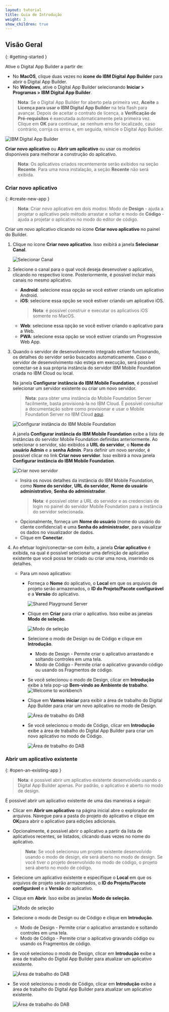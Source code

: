 ```yaml
---
layout: tutorial
title: Guia de Introdução
weight: 3
show_children: true
---
```

<!-- NLS_CHARSET=UTF-8 -->
## Visão Geral
{: #getting-started }

Ative o Digital App Builder a partir de:

* No **MacOS**, clique duas vezes no **ícone do IBM Digital App Builder** para abrir o Digital App Builder.
* No **Windows**, ative o Digital App Builder selecionando **Iniciar > Programas > IBM Digital App Builder**.

>**Nota**: Se o Digital App Builder for aberto pela primeira vez, **Aceite** a **Licença para usar o IBM Digital App Builder** na tela flash para avançar. Depois de aceitar o contrato de licença, a **Verificação de Pré-requisitos** é executada automaticamente pela primeira vez. Clique em **OK** para continuar, se nenhum erro for localizado, caso contrário, corrija os erros e, em seguida, reinicie o Digital App Builder.

![IBM Digital App Builder](dab-home-screen.png)

**Criar novo aplicativo** ou **Abrir um aplicativo** ou usar os modelos disponíveis para melhorar a construção do aplicativo.
>**Nota**: Os aplicativos criados recentemente serão exibidos na seção **Recente**. Para uma nova instalação, a seção **Recente** não será exibida.

### Criar novo aplicativo
{: #create-new-app }

>**Nota**: Criar novo aplicativo em dois modos: Modo de **Design** - ajuda a projetar o aplicativo pelo método arrastar e soltar e modo de **Código** - ajuda a projetar o aplicativo no modo do editor de código.

Criar um novo aplicativo clicando no ícone **Criar novo aplicativo** no painel do Builder.

1. Clique no ícone **Criar novo aplicativo**. Isso exibirá a janela **Selecionar Canal**.

    ![Selecionar Canal](dab-select-channel.png)

2. Selecione o canal para o qual você deseja desenvolver o aplicativo, clicando no respectivo ícone. Posteriormente, é possível incluir mais canais no mesmo aplicativo.

    * **Android**: selecione essa opção se você estiver criando um aplicativo Android.
    * **iOS**: selecione essa opção se você estiver criando um aplicativo iOS.
        >**Nota**: é possível construir e executar os aplicativos iOS somente no MacOS.
    * **Web**: selecione essa opção se você estiver criando o aplicativo para a Web.
    * **PWA**: selecione essa opção se você estiver criando um Progressive Web App.

3. Quando o servidor de desenvolvimento integrado estiver funcionando, os detalhes do servidor serão buscados automaticamente. Caso o servidor de desenvolvimento não esteja em execução, será possível conectar-se à sua própria instância do servidor IBM Mobile Foundation criada no IBM Cloud ou local.

    Na janela **Configurar instância do IBM Mobile Foundation**, é possível selecionar um servidor existente ou criar um novo servidor.

    >**Nota**: para obter uma instância do Mobile Foundation Server facilmente, basta provisioná-la no IBM Cloud. É possível consultar a documentação sobre como provisionar e usar o Mobile Foundation Server no IBM Cloud [aqui](https://cloud.ibm.com/docs/services/mobilefoundation?topic=mobilefoundation-getting-started).

    ![Configurar instância do IBM Mobile Foundation](dab-config-ibm-cloud-instance.png)
 
    A janela **Configurar instância do IBM Mobile Foundation** exibe a lista de instâncias do servidor Mobile Foundation definidas anteriormente. Ao selecionar o servidor, são exibidos a **URL do servidor**, o **Nome do usuário Admin** e a **senha Admin**. Para definir um novo servidor, é possível clicar no link **Criar novo servidor**. Isso exibirá a nova janela **Configurar instância do IBM Mobile Foundation**.

    ![Criar novo servidor](dab-custom-professional-server.png)

    * Insira os novos detalhes da instância do IBM Mobile Foundation, como **Nome do servidor**, **URL do servidor**, **Nome do usuário administrativo**, **Senha do administrador**.
        >**Nota**: é possível obter a URL do servidor e as credenciais de login no painel do servidor Mobile Foundation para a instância do servidor selecionada.
    * Opcionalmente, forneça um **Nome do usuário** (nome do usuário do cliente confidencial) e uma **Senha do administrador**, para visualizar os dados no visualizador de dados.
    * Clique em **Conectar**.

4. Ao efetuar login/conectar-se com êxito, a janela **Criar aplicativo** é exibida, na qual é possível selecionar uma definição de aplicativo existente que você possa ter criado ou criar uma nova, inserindo os detalhes. 
    * Para um novo aplicativo: 
        * Forneça o **Nome** do aplicativo, o **Local** em que os arquivos de projeto serão armazenados, o **ID do Projeto/Pacote configurável** e a **Versão** do aplicativo. 
 
            ![Shared Playground Server](dab-create-app.png)

        * Clique em **Criar** para criar o aplicativo. Isso exibe as janelas **Modo de seleção**.

            ![Modo de seleção](dab-select-mode.png)

        * Selecione o modo de Design ou de Código e clique em **Introdução**.
            * Modo de Design - Permite criar o aplicativo arrastando e soltando controles em uma tela.
            * Modo de Código - Permite criar o aplicativo gravando código ou usando os Fragmentos de código.
        * Se você selecionou o modo de Design, clicar em **Introdução** exibe a tela pop-up **Bem-vindo ao Ambiente de trabalho**.
            ![Welcome to workbench](dab-welcome.png)
        * Clique em **Vamos iniciar** para exibir a área de trabalho do Digital App Builder para criar um novo aplicativo no modo de Design.

            ![Área de trabalho do DAB](dab-workbench.png)

        * Se você selecionou o modo de Código, clicar em **Introdução** exibe a área de trabalho do Digital App Builder para criar um novo aplicativo no modo de Código.

            ![Área de trabalho do DAB](dab-create-code-mode.png)

### Abrir um aplicativo existente
{: #open-an-existing-app }
 
>**Nota**: é possível abrir um aplicativo existente desenvolvido usando o Digital App Builder apenas. Por padrão, o aplicativo é aberto no modo de design.

É possível abrir um aplicativo existente de uma das maneiras a seguir:

* Clicar em **Abrir um aplicativo** na página inicial abre o explorador de arquivos. Navegue para a pasta do projeto do aplicativo e clique em **OK**para abrir o aplicativo para edições adicionais.
* Opcionalmente, é possível abrir o aplicativo a partir da lista de aplicativos recentes, se listados, clicando duas vezes no nome do aplicativo.

    >**Nota**: Se você selecionou um projeto existente desenvolvido usando o modo de design, ele será aberto no modo de design. Se você tiver o projeto desenvolvido no modo de código, o projeto será aberto no modo de código. 

* Selecione um aplicativo existente e especifique o **Local** em que os arquivos de projeto serão armazenados, o **ID do Projeto/Pacote configurável** e a **Versão** do aplicativo.
* Clique em **Abrir**. Isso exibe as janelas **Modo de seleção**.

    ![Modo de seleção](dab-select-mode.png)

* Selecione o modo de Design ou de Código e clique em **Introdução**.
    * Modo de Design - Permite criar o aplicativo arrastando e soltando controles em uma tela.
    * Modo de Código - Permite criar o aplicativo gravando código ou usando os Fragmentos de código.
* Se você selecionou o modo de Design, clicar em **Introdução** exibe a área de trabalho do Digital App Builder para atualizar um aplicativo existente.

    ![Área de trabalho do DAB](dab-workbench.png)

* Se você selecionou o modo de Código, clicar em **Introdução** exibe a área de trabalho do Digital App Builder para atualizar um aplicativo existente.

    ![Área de trabalho do DAB](dab-create-code-mode.png)
